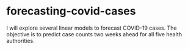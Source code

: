 # forecasting-covid-cases
I will explore several linear models to forecast COVID-19 cases. The objective is to predict case counts two weeks ahead for all five health authorities.
